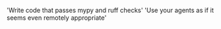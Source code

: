 'Write code that passes mypy and ruff checks'
'Use your agents as if it seems even remotely appropriate'
